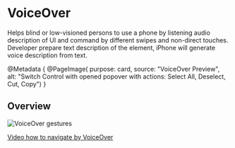 # VoiceOver

Helps blind or low-visioned persons to use a phone by listening audio description of UI and command by different swipes and non-direct touches. Developer prepare text description of the element, iPhone will generate voice description from text. 

@Metadata {
    @PageImage(
               purpose: card, 
               source: "VoiceOver Preview", 
               alt: "Switch Control with opened popover with actions: Select All, Deselect, Cut, Copy")
}

## Overview

![VoiceOver gestures](VoiceOverGestures)

 [Video how to navigate by VoiceOver](https://www.youtube.com/watch?v=qDm7GiKra28)

